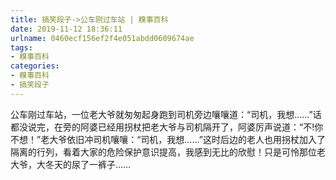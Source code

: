 ```yaml
---
title: 搞笑段子->公车刚过车站 | 糗事百科
date: 2019-11-12 18:36:11
urlname: 0460ecf156ef2f4e051abdd0609674ae
tags: 
- 糗事百科
categories:
- 糗事百科
- 搞笑段子
---
```

公车刚过车站，一位老大爷就匆匆起身跑到司机旁边嚷嚷道：“司机，我想……”话都没说完，在旁的阿婆已经用拐杖把老大爷与司机隔开了，阿婆厉声说道：“不!你不想！”老大爷依旧冲司机嚷嚷：“司机，我想……”这时后边的老人也用拐杖加入了隔离的行列，看着大家的危险保护意识提高，我感到无比的欣慰！只是可怜那位老大爷，大冬天的尿了一裤子……



